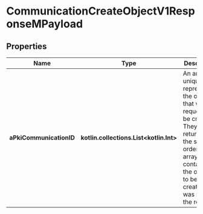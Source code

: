 
# CommunicationCreateObjectV1ResponseMPayload

## Properties
Name | Type | Description | Notes
------------ | ------------- | ------------- | -------------
**aPkiCommunicationID** | **kotlin.collections.List&lt;kotlin.Int&gt;** | An array of unique IDs representing the object that were requested to be created.  They are returned in the same order as the array containing the objects to be created that was sent in the request. | 



